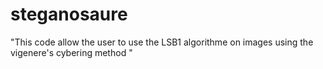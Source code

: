 # steganosaure
"This code allow the user to use the LSB1 algorithme on images  using the vigenere's cybering method "

